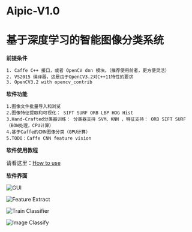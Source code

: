 # Aipic-V1.0   
# **基于深度学习的智能图像分类系统**

**前提条件**
> 
    1. Caffe C++ 接口，或者 OpenCV dnn 模块。（推荐使用前者，更方便灵活） 
    2. VS2015 编译器，这是由于OpenCV3.2对C++11特性的要求
    3. OpenCV3.2 with opencv_contrib 

**软件功能**
> 
    1.图像文件批量导入和浏览
    2.图像特征提取和可视化： SIFT SURF ORB LBP HOG Hist
    3.Hand-Crafted分类器训练： 分类器支持 SVM、KNN ，特征支持： ORB SIFT SURF（BOW处理，CPU计算）
    4.基于Caffe的CNN图像分类（GPU计算）
    5.TODO：Caffe CNN feature vision

**软件使用教程**

请看这里：[How to use][1]

**软件界面**

![GUI][2]


![Feature Extract][3]


![Train Classifier][4]


![Image Classify][5]


  [1]: http://blog.csdn.net/muyouhang/article/details/73612153
  [2]: http://img.blog.csdn.net/20170622233208994?watermark/2/text/aHR0cDovL2Jsb2cuY3Nkbi5uZXQvbXV5b3VoYW5n/font/5a6L5L2T/fontsize/400/fill/I0JBQkFCMA==/dissolve/70/gravity/SouthEast
  [3]: http://img.blog.csdn.net/20170622233618063?watermark/2/text/aHR0cDovL2Jsb2cuY3Nkbi5uZXQvbXV5b3VoYW5n/font/5a6L5L2T/fontsize/400/fill/I0JBQkFCMA==/dissolve/70/gravity/SouthEast
  [4]: http://img.blog.csdn.net/20170622233310642?watermark/2/text/aHR0cDovL2Jsb2cuY3Nkbi5uZXQvbXV5b3VoYW5n/font/5a6L5L2T/fontsize/400/fill/I0JBQkFCMA==/dissolve/70/gravity/SouthEast
  [5]: http://img.blog.csdn.net/20170622233746140?watermark/2/text/aHR0cDovL2Jsb2cuY3Nkbi5uZXQvbXV5b3VoYW5n/font/5a6L5L2T/fontsize/400/fill/I0JBQkFCMA==/dissolve/70/gravity/SouthEast
